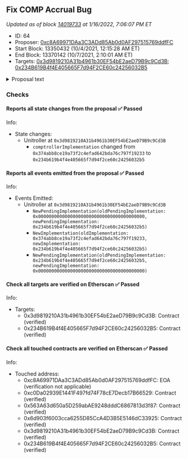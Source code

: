 ## Fix COMP Accrual Bug

_Updated as of block [14019733](https://etherscan.io/block/14019733) at 1/16/2022, 7:06:07 PM ET_

- ID: 64
- Proposer: [0xc8A69971DAa3C3ADd85Ab0d0AF297515769ddfFC](https://etherscan.io/address/0xc8A69971DAa3C3ADd85Ab0d0AF297515769ddfFC)
- Start Block: 13350432 (10/4/2021, 12:15:28 AM ET)
- End Block: 13370142 (10/7/2021, 2:10:01 AM ET)
- Targets: [0x3d9819210A31b4961b30EF54bE2aeD79B9c9Cd3B](https://etherscan.io/address/0x3d9819210A31b4961b30EF54bE2aeD79B9c9Cd3B#code); [0x234B619B4f4E405665F7d94F2CE60c24256032B5](https://etherscan.io/address/0x234B619B4f4E405665F7d94F2CE60c24256032B5#code)

<details>
  <summary>Proposal text</summary>

> # Fix COMP Accrual Bug
> ## Objective
> 
> Patch the bug introduced in Proposal 62 and pessimistically allow COMP reward withdrawals until the bad COMP accruals can be fixed.
> 
> ## Justification
> 
> [Proposal 62](https://compound.finance/governance/proposals/62) introduced a bug in the COMP distribution logic that allowed users borrowing certain assets to claim more than their intended share of COMP. 
> [Proposal 63](https://compound.finance/governance/proposals/63) prevents further COMP from being distributed until the correct logic is restored but causes issues for protocols that integrated with Compound and required the claim functionality.
> 
> ## Details 
> 
> These changes fix accurals for the affected markets (cTUSD, cMKR, cSUSHI, cYFI, cAAVE, and cSAI) and pessimistically [1] enbles COMP distribution again.
> 
> [1] Only users who have not interacted with the affected markets will be able to withdraw their accrued COMP.
> 
> Note: To claim COMP successfully, not only must you not have interacted with the affected markets, you must also not try claiming COMP for the affected markets.
> 
> Please use either `Comptroller#claimComp(address holder, CToken[] markets)` or `Comptroller#claimComp(address holder, CToken[] markets, bool borrowers, bool suppliers)` with **only** the unaffected markets.
> 
> After this proposal passes, we'll have a state where we'll be able to compute an exhaustive list of users with bad COMP accrual values. From there, we'll submit another proposal to fix the bad COMP accrual values and return everything to normal.
> 
> ## Review
> While this has been tested, we will do further testing during the review period, and we implore the community to check the proposal.
> 
> ## References
> - [Forum Thread](https://www.comp.xyz/t/compound-proposal-63-temporary-patch-for-comp-distribution-bug-9-29-21/2327)
</details>

### Checks
#### Reports all state changes from the proposal ✅ Passed
  




Info:
- State changes:
    - Unitroller at `0x3d9819210A31b4961b30EF54bE2aeD79B9c9Cd3B`
        - `comptrollerImplementation` changed from `0x374abb8ce19a73f2c4efad642bda76c797f19233` to `0x234b619b4f4e405665f7d94f2ce60c24256032b5`

#### Reports all events emitted from the proposal ✅ Passed
  




Info:
- Events Emitted:
    - Unitroller at `0x3d9819210A31b4961b30EF54bE2aeD79B9c9Cd3B`
        - `NewPendingImplementation(oldPendingImplementation: 0x0000000000000000000000000000000000000000, newPendingImplementation: 0x234b619b4f4e405665f7d94f2ce60c24256032b5)`
        - `NewImplementation(oldImplementation: 0x374abb8ce19a73f2c4efad642bda76c797f19233, newImplementation: 0x234b619b4f4e405665f7d94f2ce60c24256032b5)`
        - `NewPendingImplementation(oldPendingImplementation: 0x234b619b4f4e405665f7d94f2ce60c24256032b5, newPendingImplementation: 0x0000000000000000000000000000000000000000)`

#### Check all targets are verified on Etherscan ✅ Passed
  




Info:
- Targets:
    - 0x3d9819210A31b4961b30EF54bE2aeD79B9c9Cd3B: Contract (verified)
    - 0x234B619B4f4E405665F7d94F2CE60c24256032B5: Contract (verified)

#### Check all touched contracts are verified on Etherscan ✅ Passed
  




Info:
- Touched address:
    - 0xc8A69971DAa3C3ADd85Ab0d0AF297515769ddfFC: EOA (verification not applicable)
    - 0xc0Da02939E1441F497fd74F78cE7Decb17B66529: Contract (verified)
    - 0x563A63d650a5D259abAE9248dddC6867813d3f87: Contract (verified)
    - 0x6d903f6003cca6255D85CcA4D3B5E5146dC33925: Contract (verified)
    - 0x3d9819210A31b4961b30EF54bE2aeD79B9c9Cd3B: Contract (verified)
    - 0x234B619B4f4E405665F7d94F2CE60c24256032B5: Contract (verified)
